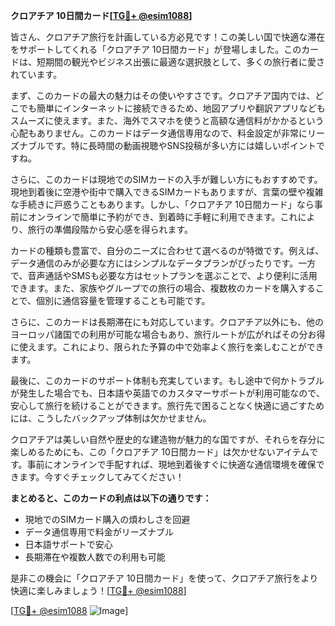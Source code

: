**クロアチア 10日間カード[[TG💪+ @esim1088](https://t.me/s/esim1088)]**

皆さん、クロアチア旅行を計画している方必見です！この美しい国で快適な滞在をサポートしてくれる「クロアチア 10日間カード」が登場しました。このカードは、短期間の観光やビジネス出張に最適な選択肢として、多くの旅行者に愛されています。

まず、このカードの最大の魅力はその使いやすさです。クロアチア国内では、どこでも簡単にインターネットに接続できるため、地図アプリや翻訳アプリなどもスムーズに使えます。また、海外でスマホを使うと高額な通信料がかかるという心配もありません。このカードはデータ通信専用なので、料金設定が非常にリーズナブルです。特に長時間の動画視聴やSNS投稿が多い方には嬉しいポイントですね。

さらに、このカードは現地でのSIMカードの入手が難しい方にもおすすめです。現地到着後に空港や街中で購入できるSIMカードもありますが、言葉の壁や複雑な手続きに戸惑うこともあります。しかし、「クロアチア 10日間カード」なら事前にオンラインで簡単に予約ができ、到着時に手軽に利用できます。これにより、旅行の準備段階から安心感を得られます。

カードの種類も豊富で、自分のニーズに合わせて選べるのが特徴です。例えば、データ通信のみが必要な方にはシンプルなデータプランがぴったりです。一方で、音声通話やSMSも必要な方はセットプランを選ぶことで、より便利に活用できます。また、家族やグループでの旅行の場合、複数枚のカードを購入することで、個別に通信容量を管理することも可能です。

さらに、このカードは長期滞在にも対応しています。クロアチア以外にも、他のヨーロッパ諸国での利用が可能な場合もあり、旅行ルートが広がればその分お得に使えます。これにより、限られた予算の中で効率よく旅行を楽しむことができます。

最後に、このカードのサポート体制も充実しています。もし途中で何かトラブルが発生した場合でも、日本語や英語でのカスタマーサポートが利用可能なので、安心して旅行を続けることができます。旅行先で困ることなく快適に過ごすためには、こうしたバックアップ体制は欠かせません。

クロアチアは美しい自然や歴史的な建造物が魅力的な国ですが、それらを存分に楽しめるためにも、この「クロアチア 10日間カード」は欠かせないアイテムです。事前にオンラインで手配すれば、現地到着後すぐに快適な通信環境を確保できます。今すぐチェックしてみてください！

**まとめると、このカードの利点は以下の通りです：**
- 現地でのSIMカード購入の煩わしさを回避
- データ通信専用で料金がリーズナブル
- 日本語サポートで安心
- 長期滞在や複数人数での利用も可能

是非この機会に「クロアチア 10日間カード」を使って、クロアチア旅行をより快適に楽しみましょう！[[TG💪+ @esim1088](https://t.me/s/esim1088)]

[[TG💪+ @esim1088](https://t.me/s/esim1088) ![Image](https://i.postimg.cc/Y0z9fWf4/image.png)]